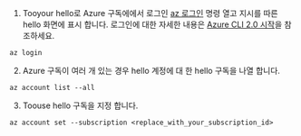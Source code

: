 1. Tooyour hello로 Azure 구독에에서 로그인 [az 로그인](/cli/azure/#login) 명령 열고 지시를 따른 hello 화면에 표시 합니다. 로그인에 대한 자세한 내용은 [Azure CLI 2.0 시작](/cli/azure/get-started-with-azure-cli)을 참조하세요.

  ```azurecli
  az login
  ```
2. Azure 구독이 여러 개 있는 경우 hello 계정에 대 한 hello 구독을 나열 합니다.

  ```azurecli
  az account list --all
  ```
3. Toouse hello 구독을 지정 합니다.

  ```azurecli
  az account set --subscription <replace_with_your_subscription_id>
  ```